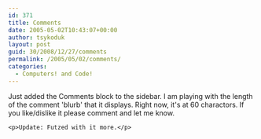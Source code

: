 ```yaml
---
id: 371
title: Comments
date: 2005-05-02T10:43:07+00:00
author: tsykoduk
layout: post
guid: 30/2008/12/27/comments
permalink: /2005/05/02/comments/
categories:
  - Computers! and Code!
---
```

<p>Just added the Comments block to the sidebar. I am playing with the length of the comment 'blurb' that it displays. Right now, it's at 60 charactors. If you like/dislike it please comment and let me know.</p>


	<p>Update: Futzed with it more.</p>